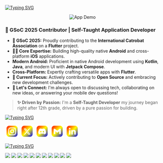 [![Typing SVG](https://readme-typing-svg.herokuapp.com?font=Fira+Code&weight=1000&size=35&duration=4000&pause=100&color=9400F7&multiline=true&width=500&height=90&lines=Hello+World!+I'm;Amit+Matth+%F0%9F%91%8B)](https://git.io/typing-svg)

<p align="center">
  <img src="assets/development_to_stores.gif" alt="App Demo" width="1024"/>
</p>

### 🚀 GSoC 2025 Contributor | Self-Taught Application Developer

- **🥇 GSoC 2025:** Proudly contributing to the **International Catrobat Association** on a **Flutter** project.
- **🧑‍💻 Core Expertise:** Building high-quality native **Android** and cross-platform **iOS** applications.
- **Modern Android:** Proficient in native Android development using **Kotlin**, **Java**, and modern UI with **Jetpack Compose**.
- **Cross-Platform:** Expertly crafting versatile apps with **Flutter**.
- **🌱 Current Focus:** Actively contributing to **Open Source** and embracing new development challenges.
- **🤝 Let's Connect:** I'm always open to discussing tech, collaborating on new ideas, or answering your mobile dev questions!

> **✨ Driven by Passion:** I'm a **Self-Taught Developer** my journey began right after 12th grade, driven by a pure passion for building.

[![Typing SVG](https://readme-typing-svg.herokuapp.com?font=Fira+Code&weight=1000&size=35&pause=1000&color=9400F7&multiline=true&width=500&height=47&lines=+%F0%9F%8C%90+Connect+with+Me)](https://git.io/typing-svg)

<a href="https://instagram.com/amit_matth">
  <img src="assets/instagram.svg" alt="Instagram" width="45" height="45"></a>  
<a href="https://x.com/Amit_Matth">
  <img src="assets/twitter.svg" alt="X" width="45" height="45"></a> 
<a href="https://discord.com/users/amit_matth">
  <img src="assets/discord.svg" alt="Discord" width="45" height="45"></a>  
<a href="mailto:amitmatth121@gmail.com">
  <img src="assets/gmail.svg" alt="Gmail" width="45" height="45"></a>
<a href="https://linkedin.com/in/amit-matth">
  <img src="assets/linkedin.svg" alt="LinkedIn" width="45" height="45"></a>

[![Typing SVG](https://readme-typing-svg.herokuapp.com?font=Fira+Code&weight=1000&size=35&pause=1000&color=9400F7&multiline=true&width=500&height=47&lines=%F0%9F%9B%A0%EF%B8%8F+My+Toolkit)](https://git.io/typing-svg)

<p align="left">
  <img src="https://img.shields.io/badge/kotlin-%237F52FF?style=flat&logo=kotlin&logoColor=white&labelColor=412394" height="55">
  <img src="https://img.shields.io/badge/Java-ED8B00?style=flat&logo=openjdk&logoColor=white&labelColor=412394" height="55">
  <img src="https://img.shields.io/badge/XML-005FAD?style=flat&logo=xml&logoColor=white&labelColor=412394" height="55">
  <img src="https://img.shields.io/badge/Jetpack_Compose-4285F4?style=flat&logo=jetpack-compose&logoColor=white&labelColor=412394" height="55">
  <img src="https://img.shields.io/badge/Firebase-DD2C00?style=flat&logo=firebase&logoColor=white&labelColor=412394" height="55">
  <img src="https://img.shields.io/badge/SQLite-003B57?style=flat&logo=sqlite&logoColor=white&labelColor=412394" height="55">
  <img src="https://img.shields.io/badge/Material_Design-757575?style=flat&logo=material-design&logoColor=white&labelColor=412394" height="55">
  <img src="https://img.shields.io/badge/Google_Maps-4285F4?style=flat&logo=google-maps&logoColor=white&labelColor=412394" height="55">
  <img src="https://img.shields.io/badge/Android_Studio-3DDC84?style=flat&logo=android-studio&logoColor=white&labelColor=412394" height="55">
  <img src="https://img.shields.io/badge/Flutter-02569B?style=flat&logo=flutter&logoColor=white&labelColor=412394" height="55">
  <img src="https://img.shields.io/badge/Dart-0175C2?style=flat&logo=dart&logoColor=white&labelColor=412394" height="55">
</p>

